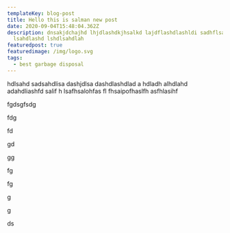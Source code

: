 ```yaml
---
templateKey: blog-post
title: Hello this is salman new post
date: 2020-09-04T15:48:04.362Z
description: dnsakjdchajhd lhjdlashdkjhsalkd lajdflashdlashldi sadhflsahd
  lsahdlashd lshdlsahdlah
featuredpost: true
featuredimage: /img/logo.svg
tags:
  - best garbage disposal
---
```

hdlsahd sadsahdlisa dashjdlsa dashdlashdlad a hdladh alhdlahd adahdliashfd salif h lsafhsalohfas fl fhsaipofhaslfh asfhlasihf

fgdsgfsdg



fdg

fd

gd

gg

fg



fg

g

g

ds